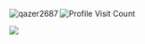 <p><img align="left" src="https://qazer2687.vercel.app/api/top-langs?username=qazer2687&border_color=00000000&disable_animations=true&card_width=320&show_icons=true&theme=dark&locale=en&layout=compact&bg_color=00000022&langs_count=20&exclude_repo=stats,obsidian,nixos-apple-silicon" alt="qazer2687" /></p> <!-- &hide=javascript,css,scss,html --> 

![Profile Visit Count](https://komarev.com/ghpvc/?username=qazer2687&style=pixel&label=views&color=000000)

![](https://hit.yhype.me/github/profile?user_id=114782572) <!-- https://yhype.me/github/profile-views --> 
